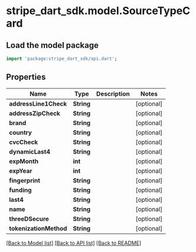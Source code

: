 # stripe_dart_sdk.model.SourceTypeCard

## Load the model package
```dart
import 'package:stripe_dart_sdk/api.dart';
```

## Properties
Name | Type | Description | Notes
------------ | ------------- | ------------- | -------------
**addressLine1Check** | **String** |  | [optional] 
**addressZipCheck** | **String** |  | [optional] 
**brand** | **String** |  | [optional] 
**country** | **String** |  | [optional] 
**cvcCheck** | **String** |  | [optional] 
**dynamicLast4** | **String** |  | [optional] 
**expMonth** | **int** |  | [optional] 
**expYear** | **int** |  | [optional] 
**fingerprint** | **String** |  | [optional] 
**funding** | **String** |  | [optional] 
**last4** | **String** |  | [optional] 
**name** | **String** |  | [optional] 
**threeDSecure** | **String** |  | [optional] 
**tokenizationMethod** | **String** |  | [optional] 

[[Back to Model list]](../README.md#documentation-for-models) [[Back to API list]](../README.md#documentation-for-api-endpoints) [[Back to README]](../README.md)


